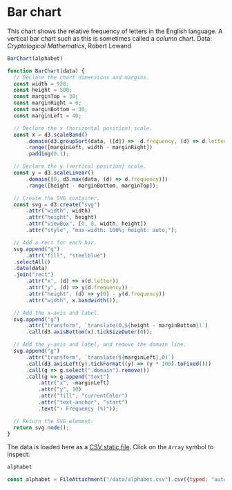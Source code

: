 # Bar chart

This chart shows the relative frequency of letters in the English language. A vertical bar chart such as this is sometimes called a *column* chart. Data: *Cryptological Mathematics*, Robert Lewand

```js echo
BarChart(alphabet)
```

```js echo
function BarChart(data) {
  // Declare the chart dimensions and margins.
  const width = 928;
  const height = 500;
  const marginTop = 30;
  const marginRight = 0;
  const marginBottom = 30;
  const marginLeft = 40;

  // Declare the x (horizontal position) scale.
  const x = d3.scaleBand()
      .domain(d3.groupSort(data, ([d]) => -d.frequency, (d) => d.letter)) // descending frequency
      .range([marginLeft, width - marginRight])
      .padding(0.1);

  // Declare the y (vertical position) scale.
  const y = d3.scaleLinear()
      .domain([0, d3.max(data, (d) => d.frequency)])
      .range([height - marginBottom, marginTop]);

  // Create the SVG container.
  const svg = d3.create("svg")
      .attr("width", width)
      .attr("height", height)
      .attr("viewBox", [0, 0, width, height])
      .attr("style", "max-width: 100%; height: auto;");

  // Add a rect for each bar.
  svg.append("g")
      .attr("fill", "steelblue")
  .selectAll()
  .data(data)
  .join("rect")
      .attr("x", (d) => x(d.letter))
      .attr("y", (d) => y(d.frequency))
      .attr("height", (d) => y(0) - y(d.frequency))
      .attr("width", x.bandwidth());

  // Add the x-axis and label.
  svg.append("g")
      .attr("transform", `translate(0,${height - marginBottom})`)
      .call(d3.axisBottom(x).tickSizeOuter(0));

  // Add the y-axis and label, and remove the domain line.
  svg.append("g")
      .attr("transform", `translate(${marginLeft},0)`)
      .call(d3.axisLeft(y).tickFormat((y) => (y * 100).toFixed()))
      .call(g => g.select(".domain").remove())
      .call(g => g.append("text")
          .attr("x", -marginLeft)
          .attr("y", 10)
          .attr("fill", "currentColor")
          .attr("text-anchor", "start")
          .text("↑ Frequency (%)"));

  // Return the SVG element.
  return svg.node();
}
```

The data is loaded here as a [CSV static file](https://observablehq.com/framework/lib/csv). Click on the `Array` symbol to inspect:

```js
alphabet
```

```js echo
const alphabet = FileAttachment("/data/alphabet.csv").csv({typed: "auto"});
```
